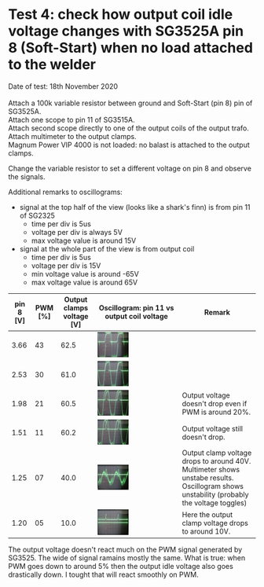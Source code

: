 # Test 4: check how output coil idle voltage changes with SG3525A pin 8 (Soft-Start) when no load attached to the welder

Date of test: 18th November 2020 \
 \
Attach a 100k variable resistor between ground and Soft-Start (pin 8) pin of SG3525A. \
Attach one scope to pin 11 of SG3515A. \
Attach second scope directly to one of the output coils of the output trafo. \
Attach multimeter to the output clamps. \
Magnum Power VIP 4000 is not loaded: no balast is attached to the output clamps.

Change the variable resistor to set a different voltage on pin 8 and observe the signals.

Additional remarks to oscillograms:
 * signal at the top half of the view (looks like a shark's finn) is from pin 11 of SG2325
   * time per div is 5us
   * voltage per div is always 5V
   * max voltage value is around 15V
 * signal at the whole part of the view is from output coil
   * time per div is 5us
   * voltage per div is 15V
   * min voltage value is around -65V
   * max voltage value is around  65V

 | pin 8 [V] | PWM [%] | Output clamps voltage [V]| Oscillogram: pin 11 vs output coil voltage | Remark |
 |---|---|---|---|---|
 | 3.66 | 43 | 62.5 | <img src="https://raw.githubusercontent.com/wmarkow/sandbox/master/inverter-welder/concepts/08_magnum_power_vip_4000/reveng/tests/Test4/output_coil_voltage_pwm_43.jpg" width="40%" > | |
 | 2.53 | 30 | 61.0 | <img src="https://raw.githubusercontent.com/wmarkow/sandbox/master/inverter-welder/concepts/08_magnum_power_vip_4000/reveng/tests/Test4/output_coil_voltage_pwm_30.jpg" width="40%" > | |
 | 1.98 | 21 | 60.5 | <img src="https://raw.githubusercontent.com/wmarkow/sandbox/master/inverter-welder/concepts/08_magnum_power_vip_4000/reveng/tests/Test4/output_coil_voltage_pwm_21.jpg" width="40%" > | Output voltage doesn't drop even if PWM is around 20%. |
 | 1.51 | 11 | 60.2 | <img src="https://raw.githubusercontent.com/wmarkow/sandbox/master/inverter-welder/concepts/08_magnum_power_vip_4000/reveng/tests/Test4/output_coil_voltage_pwm_11.jpg" width="40%" > | Output voltage still doesn't drop. |
 | 1.25 | 07 | 40.0 | <img src="https://raw.githubusercontent.com/wmarkow/sandbox/master/inverter-welder/concepts/08_magnum_power_vip_4000/reveng/tests/Test4/output_coil_voltage_pwm_07.jpg" width="40%" > | Output clamp voltage drops to around 40V. Multimeter shows unstabe results. Oscillogram shows unstability (probably the voltage toggles) |
 | 1.20 | 05 | 10.0 | <img src="https://raw.githubusercontent.com/wmarkow/sandbox/master/inverter-welder/concepts/08_magnum_power_vip_4000/reveng/tests/Test4/output_coil_voltage_pwm_05.jpg" width="40%" > | Here the output clamp voltage drops to around 10V. |

The output voltage doesn't react much on the PWM signal generated by SG3525. The wide of signal ramains mostly the same.
What is true: when PWM goes down to around 5% then the output idle voltage also goes drastically down. I tought that will react smoothly on PWM.

